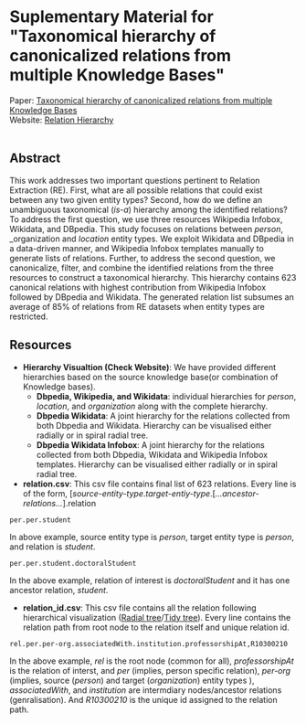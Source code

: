 # Suplementary Material for "Taxonomical hierarchy of canonicalized relations from multiple Knowledge Bases"
Paper: [Taxonomical hierarchy of canonicalized relations from multiple Knowledge Bases](https://arxiv.org/abs/1909.06249) <br>
Website: [Relation Hierarchy](https://relationhierarchy.github.io/)
<br><br>
## Abstract
This work addresses two important questions pertinent to Relation Extraction (RE). First, what are all possible relations that could exist between any two given entity types? Second, how do we define an unambiguous taxonomical (_is-a_) hierarchy among the identified relations? To address the first question, we use three resources Wikipedia Infobox, Wikidata, and DBpedia. This study focuses on relations between _person_, _organization and _location_ entity types. We exploit Wikidata and DBpedia in a data-driven manner, and Wikipedia Infobox templates manually to generate lists of relations. Further, to address the second question, we canonicalize, filter, and combine the identified relations from the three resources to construct a taxonomical hierarchy. This hierarchy contains 623 canonical relations with highest contribution from Wikipedia Infobox followed by DBpedia and Wikidata. The generated relation list subsumes an average of 85% of relations from RE datasets when entity types are restricted.

## Resources
* **Hierarchy Visualtion (Check Website)**: We have provided different hierarchies based on the source knowledge base(or combination of Knowledge bases).
  * __Dbpedia, Wikipedia, and Wikidata__: individual hierarchies for _person_, _location_, and _organization_ along with the complete hierarchy.
  * __Dbpedia Wikidata__: A joint hierarchy for the relations collected from both Dbpedia and Wikidata. Hierarchy can be visualised either radially or in spiral radial tree.
  * __Dbpedia Wikidata Infobox__: A joint hierarchy for the relations collected from both Dbpedia, Wikidata and Wikipedia Infobox templates. Hierarchy can be visualised either radially or in spiral radial tree.
* **relation.csv**: This csv file contains final list of 623 relations. Every line is of the form, [_source-entity-type_._target-entiy-type_.[_...ancestor-relations..._].relation
```
per.per.student
```
In above example, source entity type is _person_, target entity type is _person_, and relation is _student_.

```
per.per.student.doctoralStudent
```
In the above example, relation of interest is _doctoralStudent_ and it has one ancestor relation, _student_.
* **relation_id.csv**: This csv file contains all the relation following hierarchical visualization ([Radial tree](https://observablehq.com/@d3/radial-tidy-tree)/[Tidy tree](https://observablehq.com/@d3/cluster-dendrogram?collection=@d3/d3-hierarchy)). Every line contains the relation path from root node to the relation itself and unique relation id.
```
rel.per.per-org.associatedWith.institution.professorshipAt,R10300210
```
In the above example, _rel_ is the root node (common for all), _professorshipAt_ is the relation of interst, and _per_ (implies, person specific relation), _per-org_ (implies, source (_person_) and target (_organization_) entity types ), _associatedWith_, and _institution_ are intermdiary nodes/ancestor relations (genralisation). And _R10300210_ is the unique id assigned to the relation path.
